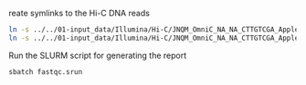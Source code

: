 reate symlinks to the Hi-C DNA reads

```bash
ln -s ../../01-input_data/Illumina/Hi-C/JNQM_OmniC_NA_NA_CTTGTCGA_Apple_Cosmic_Crisp-Apple_WA38_Cosmic_OmniC_I1161L1_L1_R1.fastq
ln -s ../../01-input_data/Illumina/Hi-C/JNQM_OmniC_NA_NA_CTTGTCGA_Apple_Cosmic_Crisp-Apple_WA38_Cosmic_OmniC_I1161L1_L1_R2.fastq
```

Run the SLURM script for generating the report
```bash
sbatch fastqc.srun
```

